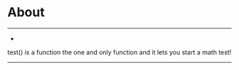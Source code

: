 # About
---


-
test()
is a function the one and only function and it lets you start a math test!

---
